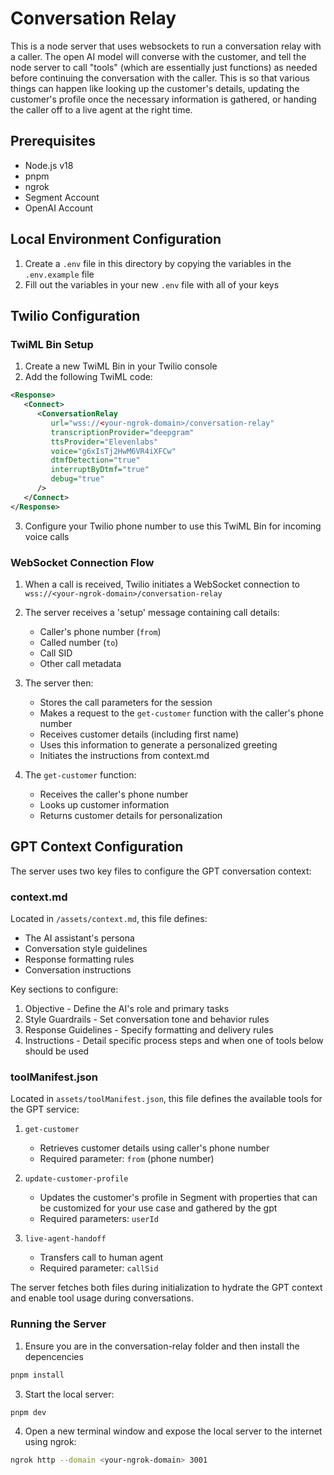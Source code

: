 # Conversation Relay

This is a node server that uses websockets to run a conversation relay with a caller. The open AI model will converse with the customer, and tell the node server to call "tools" (which are essentially just functions) as needed before continuing the conversation with the caller. This is so that various things can happen like looking up the customer's details, updating the customer's profile once the necessary information is gathered, or handing the caller off to a live agent at the right time.

## Prerequisites

- Node.js v18
- pnpm
- ngrok
- Segment Account
- OpenAI Account

## Local Environment Configuration

1. Create a `.env` file in this directory by copying the variables in the `.env.example` file
2. Fill out the variables in your new `.env` file with all of your keys

## Twilio Configuration

### TwiML Bin Setup

1. Create a new TwiML Bin in your Twilio console
2. Add the following TwiML code:
```xml
<Response>
   <Connect>
      <ConversationRelay 
         url="wss://<your-ngrok-domain>/conversation-relay" 
         transcriptionProvider="deepgram"
         ttsProvider="Elevenlabs"
         voice="g6xIsTj2HwM6VR4iXFCw"
         dtmfDetection="true" 
         interruptByDtmf="true" 
         debug="true"
      />
   </Connect>
</Response>
```
3. Configure your Twilio phone number to use this TwiML Bin for incoming voice calls

### WebSocket Connection Flow

1. When a call is received, Twilio initiates a WebSocket connection to `wss://<your-ngrok-domain>/conversation-relay`
2. The server receives a 'setup' message containing call details:
   - Caller's phone number (`from`)
   - Called number (`to`)
   - Call SID
   - Other call metadata

3. The server then:
   - Stores the call parameters for the session
   - Makes a request to the `get-customer` function with the caller's phone number
   - Receives customer details (including first name)
   - Uses this information to generate a personalized greeting
   - Initiates the instructions from context.md

4. The `get-customer` function:
   - Receives the caller's phone number
   - Looks up customer information
   - Returns customer details for personalization

## GPT Context Configuration

The server uses two key files to configure the GPT conversation context:

### context.md

Located in `/assets/context.md`, this file defines:
- The AI assistant's persona
- Conversation style guidelines
- Response formatting rules
- Conversation instructions

Key sections to configure:
1. Objective - Define the AI's role and primary tasks
2. Style Guardrails - Set conversation tone and behavior rules
3. Response Guidelines - Specify formatting and delivery rules
4. Instructions - Detail specific process steps and when one of tools below should be used

### toolManifest.json

Located in `assets/toolManifest.json`, this file defines the available tools for the GPT service:

1. `get-customer`
   - Retrieves customer details using caller's phone number
   - Required parameter: `from` (phone number)

2. `update-customer-profile`
   - Updates the customer's profile in Segment with properties that can be customized for your use case and gathered by the gpt
   - Required parameters: `userId`

3. `live-agent-handoff`
   - Transfers call to human agent
   - Required parameter: `callSid`

The server fetches both files during initialization to hydrate the GPT context and enable tool usage during conversations.

### Running the Server

1. Ensure you are in the conversation-relay folder and then install the depencencies

```bash
pnpm install
```

3. Start the local server:
```bash
pnpm dev
```

4. Open a new terminal window and expose the local server to the internet using ngrok:
```bash
ngrok http --domain <your-ngrok-domain> 3001

```